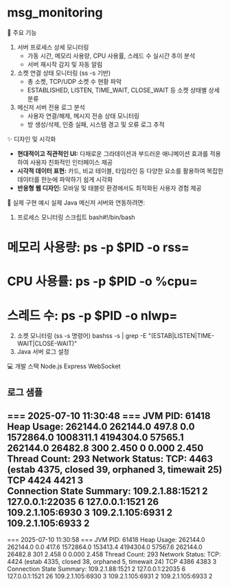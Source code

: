 # msg_monitoring

🎯 주요 기능
1. 서버 프로세스 상세 모니터링
    * 가동 시간, 메모리 사용량, CPU 사용률, 스레드 수 실시간 추이 분석
    * 서버 재시작 감지 및 자동 알림
2. 소켓 연결 상태 모니터링 (ss -s 기반)
    * 총 소켓, TCP/UDP 소켓 수 현황 파악
    * ESTABLISHED, LISTEN, TIME_WAIT, CLOSE_WAIT 등 소켓 상태별 상세 분류
3. 메신저 서버 전용 로그 분석
    * 사용자 연결/해제, 메시지 전송 상태 모니터링
    * 방 생성/삭제, 인증 실패, 시스템 경고 및 오류 로그 추적

✨ 디자인 및 시각화
*   **현대적이고 직관적인 UI:** 다채로운 그라데이션과 부드러운 애니메이션 효과를 적용하여 사용자 친화적인 인터페이스 제공
*   **시각적 데이터 표현:** 카드, 비교 테이블, 타임라인 등 다양한 요소를 활용하여 복잡한 데이터를 한눈에 파악하기 쉽게 시각화
*   **반응형 웹 디자인:** 모바일 및 태블릿 환경에서도 최적화된 사용자 경험 제공

🔧 실제 구현 예시
실제 Java 메신저 서버와 연동하려면:
1. 프로세스 모니터링 스크립트
bash#!/bin/bash
# 메모리 사용량: ps -p $PID -o rss=
# CPU 사용률: ps -p $PID -o %cpu=
# 스레드 수: ps -p $PID -o nlwp=
2. 소켓 모니터링 (ss -s 명령어)
bashss -s | grep -E "(ESTAB|LISTEN|TIME-WAIT|CLOSE-WAIT)"
3. Java 서버 로그 설정

💻 개발 스택
Node.js
Express
WebSocket

## 로그 샘플

=== 2025-07-10 11:30:48 ===
JVM PID: 61418
Heap Usage:
262144.0 262144.0 497.8   0.0   1572864.0 1008311.1 4194304.0   57565.1   262144.0 26482.8    300    2.450   0      0.000    2.450
Thread Count: 293
Network Status:
TCP:   4463 (estab 4375, closed 39, orphaned 3, timewait 25)
TCP	  4424      4421      3        
Connection State Summary:
109.2.1.88:1521 2
127.0.0.1:22035 6
127.0.0.1:1521 26
109.2.1.105:6930 3
109.2.1.105:6931 2
109.2.1.105:6933 2
---
=== 2025-07-10 11:30:58 ===
JVM PID: 61418
Heap Usage:
262144.0 262144.0  0.0   417.6  1572864.0 153413.4 4194304.0   57567.6   262144.0 26482.8    301    2.458   0      0.000    2.458
Thread Count: 293
Network Status:
TCP:   4424 (estab 4335, closed 38, orphaned 5, timewait 24)
TCP	  4386      4383      3        
Connection State Summary:
109.2.1.88:1521 2
127.0.0.1:22035 6
127.0.0.1:1521 26
109.2.1.105:6930 3
109.2.1.105:6931 2
109.2.1.105:6933 2

